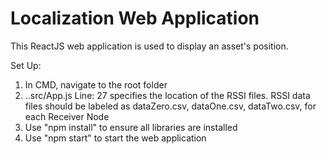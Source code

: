 # Localization Web Application

This ReactJS web application is used to display an asset's position.

Set Up:
1. In CMD, navigate to the root folder
2. ..src/App.js Line: 27 specifies the location of the RSSI files. RSSI data files should be labeled as dataZero.csv, dataOne.csv, dataTwo.csv, for each Receiver Node
3. Use "npm install" to ensure all libraries are installed
4. Use "npm start" to start the web application


